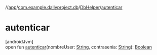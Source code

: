 //[app](../../../index.md)/[com.example.dallyproject.db](../index.md)/[DbHelper](index.md)/[autenticar](autenticar.md)

# autenticar

[androidJvm]\
open fun [autenticar](autenticar.md)(nombreUser: [String](https://developer.android.com/reference/kotlin/java/lang/String.html), contrasenia: [String](https://developer.android.com/reference/kotlin/java/lang/String.html)): [Boolean](https://kotlinlang.org/api/latest/jvm/stdlib/kotlin/-boolean/index.html)
